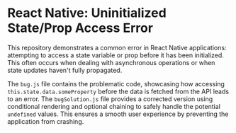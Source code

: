 # React Native: Uninitialized State/Prop Access Error

This repository demonstrates a common error in React Native applications: attempting to access a state variable or prop before it has been initialized.  This often occurs when dealing with asynchronous operations or when state updates haven't fully propagated.

The `bug.js` file contains the problematic code, showcasing how accessing `this.state.data.someProperty` before the data is fetched from the API leads to an error.  The `bugSolution.js` file provides a corrected version using conditional rendering and optional chaining to safely handle the potential `undefined` values.  This ensures a smooth user experience by preventing the application from crashing.